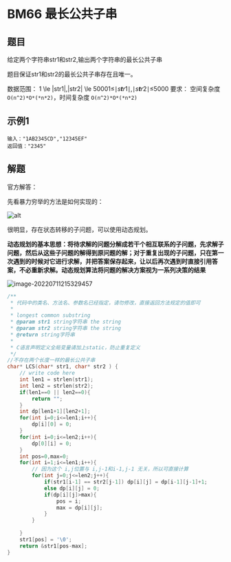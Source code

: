 # **BM66** **最长公共子串**

## 题目

给定两个字符串str1和str2,输出两个字符串的最长公共子串

题目保证str1和str2的最长公共子串存在且唯一。 

数据范围： 1 \le |str1|,|str2| \le 50001≤∣*s**t**r*1∣,∣*s**t**r*2∣≤5000
要求： 空间复杂度 `O(n^2)*O*(*n*2)`，时间复杂度 `O(n^2)*O*(*n*2)`

## 示例1

```
输入："1AB2345CD","12345EF"
返回值："2345"
```

## 解题

官方解答：

先看暴力穷举的方法是如何实现的：

![alt](https://img2022.cnblogs.com/blog/2348945/202207/2348945-20220711215139382-1242531507.gif)

很明显，存在状态转移的子问题，可以使用动态规划。

**动态规划的基本思想：将待求解的问题分解成若干个相互联系的子问题，先求解子问题，然后从这些子问题的解得到原问题的解；对于重复出现的子问题，只在第一次遇到的时候对它进行求解，并把答案保存起来，让以后再次遇到时直接引用答案，不必重新求解。动态规划算法将问题的解决方案视为一系列决策的结果**

![image-20220711215329457](https://img2022.cnblogs.com/blog/2348945/202207/2348945-20220711215330415-1561804923.png)

```c
/**
 * 代码中的类名、方法名、参数名已经指定，请勿修改，直接返回方法规定的值即可
 *
 * longest common substring
 * @param str1 string字符串 the string
 * @param str2 string字符串 the string
 * @return string字符串
 *
 * C语言声明定义全局变量请加上static，防止重复定义
 */
//不存在两个长度一样的最长公共子串
char* LCS(char* str1, char* str2 ) {
    // write code here
    int len1 = strlen(str1);
    int len2 = strlen(str2);
    if(len1==0 || len2==0){
        return "";   
    }
    int dp[len1+1][len2+1];
    for(int i=0;i<=len1;i++){
        dp[i][0] = 0;
    }
    for(int i=0;i<=len2;i++){
        dp[0][i] = 0;
    }
    int pos=0,max=0;
    for(int i=1;i<=len1;i++){
        // 因为这个 i,j位置与 i,j-1和i-1,j-1 无关，所以可直接计算
        for(int j=0;j<=len2;j++){
            if(str1[i-1] == str2[j-1]) dp[i][j] = dp[i-1][j-1]+1;
            else dp[i][j] = 0;
            if(dp[i][j]>max){
                pos = i;
                max = dp[i][j];
            }
        }
        
    }
    str1[pos] = '\0';
    return &str1[pos-max];
}
```

